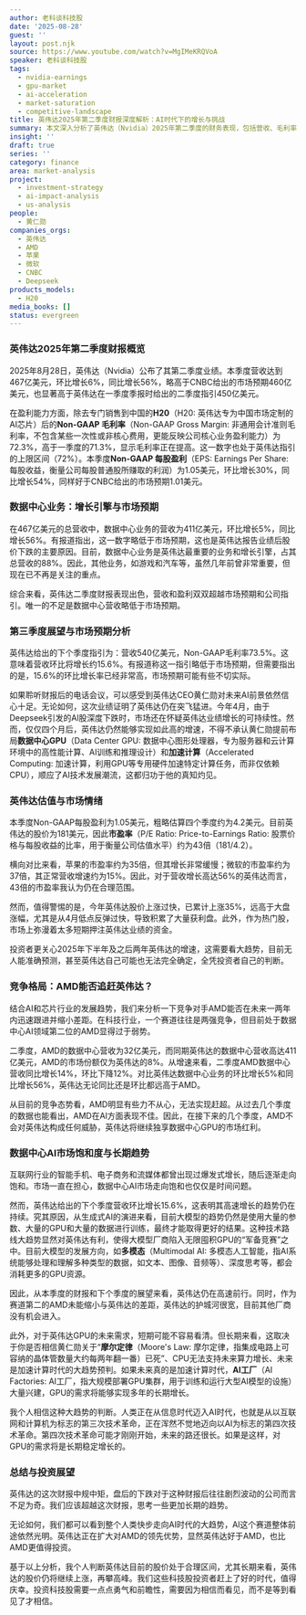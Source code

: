 ```yaml
---
author: 老科谈科技股
date: '2025-08-28'
guest: ''
layout: post.njk
source: https://www.youtube.com/watch?v=MgIMeKRQVoA
speaker: 老科谈科技股
tags:
  - nvidia-earnings
  - gpu-market
  - ai-acceleration
  - market-saturation
  - competitive-landscape
title: 英伟达2025年第二季度财报深度解析：AI时代下的增长与挑战
summary: 本文深入分析了英伟达（Nvidia）2025年第二季度的财务表现，包括营收、毛利率和每股盈利，并与市场预期及公司指引进行对比。文章探讨了英伟达数据中心业务的增长态势、与竞争对手AMD的差距，以及对AI市场饱和度的长期思考。同时，对英伟达的估值和未来投资前景给出了独到见解，强调了加速计算在AI时代的重要性。
insight: ''
draft: true
series: ''
category: finance
area: market-analysis
project:
  - investment-strategy
  - ai-impact-analysis
  - us-analysis
people:
  - 黄仁勋
companies_orgs:
  - 英伟达
  - AMD
  - 苹果
  - 微软
  - CNBC
  - Deepseek
products_models:
  - H20
media_books: []
status: evergreen
---
```

### 英伟达2025年第二季度财报概览

2025年8月28日，英伟达（Nvidia）公布了其第二季度业绩。本季度营收达到467亿美元，环比增长6%，同比增长56%，略高于CNBC给出的市场预期460亿美元，也显著高于英伟达在一季度季报时给出的二季度指引450亿美元。

在盈利能力方面，除去专门销售到中国的**H20**（H20: 英伟达专为中国市场定制的AI芯片）后的**Non-GAAP 毛利率**（Non-GAAP Gross Margin: 非通用会计准则毛利率，不包含某些一次性或非核心费用，更能反映公司核心业务盈利能力）为72.3%，高于一季度的71.3%，显示毛利率正在提高。这一数字也处于英伟达指引的上限区间（72%）。本季度**Non-GAAP 每股盈利**（EPS: Earnings Per Share: 每股收益，衡量公司每股普通股所赚取的利润）为1.05美元，环比增长30%，同比增长54%，同样好于CNBC给出的市场预期1.01美元。

### 数据中心业务：增长引擎与市场预期

在467亿美元的总营收中，数据中心业务的营收为411亿美元，环比增长5%，同比增长56%。有报道指出，这一数字略低于市场预期，这也是英伟达报告业绩后股价下跌的主要原因。目前，数据中心业务是英伟达最重要的业务和增长引擎，占其总营收的88%。因此，其他业务，如游戏和汽车等，虽然几年前曾非常重要，但现在已不再是关注的重点。

综合来看，英伟达二季度财报表现出色，营收和盈利双双超越市场预期和公司指引。唯一的不足是数据中心营收略低于市场预期。

### 第三季度展望与市场预期分析

英伟达给出的下个季度指引为：营收540亿美元，Non-GAAP毛利率73.5%。这意味着营收环比将增长约15.6%。有报道称这一指引略低于市场预期，但需要指出的是，15.6%的环比增长率已经非常高，市场预期可能有些不切实际。

如果聆听财报后的电话会议，可以感受到英伟达CEO黄仁勋对未来AI前景依然信心十足。无论如何，这次业绩证明了英伟达仍在突飞猛进。今年4月，由于Deepseek引发的AI股深度下跌时，市场还在怀疑英伟达业绩增长的可持续性。然而，仅仅四个月后，英伟达仍然能够实现如此高的增速，不得不承认黄仁勋提前布局**数据中心GPU**（Data Center GPU: 数据中心图形处理器，专为服务器和云计算环境中的高性能计算、AI训练和推理设计）和**加速计算**（Accelerated Computing: 加速计算，利用GPU等专用硬件加速特定计算任务，而非仅依赖CPU），顺应了AI技术发展潮流，这都归功于他的真知灼见。

### 英伟达估值与市场情绪

本季度Non-GAAP每股盈利为1.05美元，粗略估算四个季度约为4.2美元。目前英伟达的股价为181美元，因此**市盈率**（P/E Ratio: Price-to-Earnings Ratio: 股票价格与每股收益的比率，用于衡量公司估值水平）约为43倍（181/4.2）。

横向对比来看，苹果的市盈率约为35倍，但其增长非常缓慢；微软的市盈率约为37倍，其正常营收增速约为15%。因此，对于营收增长高达56%的英伟达而言，43倍的市盈率我认为仍在合理范围。

然而，值得警惕的是，今年英伟达股价上涨过快，已累计上涨35%，远高于大盘涨幅，尤其是从4月低点反弹过快，导致积累了大量获利盘。此外，作为热门股，市场上弥漫着太多短期押注英伟达业绩的资金。

投资者更关心2025年下半年及之后两年英伟达的增速，这需要看大趋势，目前无人能准确预测，甚至英伟达自己可能也无法完全确定，全凭投资者自己的判断。

### 竞争格局：AMD能否追赶英伟达？

结合AI和芯片行业的发展趋势，我们来分析一下竞争对手AMD能否在未来一两年内迅速跟进并缩小差距。在科技行业，一个赛道往往是两强竞争，但目前处于数据中心AI领域第二位的AMD显得过于弱势。

二季度，AMD的数据中心营收为32亿美元，而同期英伟达的数据中心营收高达411亿美元，AMD的市场份额仅为英伟达的8%。从增速来看，二季度AMD数据中心营收同比增长14%，环比下降12%。对比英伟达数据中心业务的环比增长5%和同比增长56%，英伟达无论同比还是环比都远高于AMD。

从目前的竞争态势看，AMD明显有些力不从心，无法实现赶超。从过去几个季度的数据也能看出，AMD在AI方面表现不佳。因此，在接下来的几个季度，AMD不会对英伟达构成任何威胁，英伟达将继续独享数据中心GPU的市场红利。

### 数据中心AI市场饱和度与长期趋势

互联网行业的智能手机、电子商务和流媒体都曾出现过爆发式增长，随后逐渐走向饱和。市场一直在担心，数据中心AI市场走向饱和也仅仅是时间问题。

然而，英伟达给出的下个季度营收环比增长15.6%，这表明其高速增长的趋势仍在持续。究其原因，从生成式AI的演进来看，目前大模型的趋势仍然是使用大量的参数、大量的GPU和大量的数据进行训练，最终才能取得更好的结果。这种技术路线大趋势显然对英伟达有利，使得大模型厂商陷入无限囤积GPU的“军备竞赛”之中。目前大模型的发展方向，如**多模态**（Multimodal AI: 多模态人工智能，指AI系统能够处理和理解多种类型的数据，如文本、图像、音频等）、深度思考等，都会消耗更多的GPU资源。

因此，从本季度的财报和下个季度的展望来看，英伟达仍在高速前行。同时，作为赛道第二的AMD未能缩小与英伟达的差距，英伟达的护城河很宽，目前其他厂商没有机会进入。

此外，对于英伟达GPU的未来需求，短期可能不容易看清。但长期来看，这取决于你是否相信黄仁勋关于“**摩尔定律**（Moore's Law: 摩尔定律，指集成电路上可容纳的晶体管数量大约每两年翻一番）已死”、CPU无法支持未来算力增长、未来是加速计算时代的大趋势预判。如果未来真的是加速计算时代，**AI工厂**（AI Factories: AI工厂，指大规模部署GPU集群，用于训练和运行大型AI模型的设施）大量兴建，GPU的需求将能够实现多年的长期增长。

我个人相信这种大趋势的判断。人类正在从信息时代迈入AI时代，也就是从以互联网和计算机为标志的第三次技术革命，正在浑然不觉地迈向以AI为标志的第四次技术革命。第四次技术革命可能才刚刚开始，未来的路还很长。如果是这样，对GPU的需求将是长期稳定增长的。

### 总结与投资展望

英伟达的这次财报中规中矩，盘后的下跌对于这种财报后往往剧烈波动的公司而言不足为奇。我们应该超越这次财报，思考一些更加长期的趋势。

无论如何，我们都可以看到整个人类快步走向AI时代的大趋势，AI这个赛道整体前途依然光明。英伟达正在扩大对AMD的领先优势，显然英伟达好于AMD，也比AMD更值得投资。

基于以上分析，我个人判断英伟达目前的股价处于合理区间，尤其长期来看，英伟达的股价仍将继续上涨，再攀高峰。我们这些科技股投资者赶上了好的时代，值得庆幸。投资科技股需要一点点勇气和前瞻性，需要因为相信而看见，而不是等到看见了才相信。
